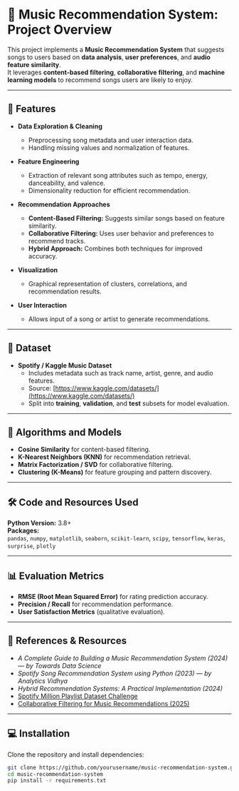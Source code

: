 # 🎵 Music Recommendation System: Project Overview

This project implements a **Music Recommendation System** that suggests songs to users based on **data analysis**, **user preferences**, and **audio feature similarity**.  
It leverages **content-based filtering**, **collaborative filtering**, and **machine learning models** to recommend songs users are likely to enjoy.

---

## 🚀 Features

- **Data Exploration & Cleaning**
  - Preprocessing song metadata and user interaction data.
  - Handling missing values and normalization of features.

- **Feature Engineering**
  - Extraction of relevant song attributes such as tempo, energy, danceability, and valence.
  - Dimensionality reduction for efficient recommendation.

- **Recommendation Approaches**
  - **Content-Based Filtering:** Suggests similar songs based on feature similarity.
  - **Collaborative Filtering:** Uses user behavior and preferences to recommend tracks.
  - **Hybrid Approach:** Combines both techniques for improved accuracy.

- **Visualization**
  - Graphical representation of clusters, correlations, and recommendation results.

- **User Interaction**
  - Allows input of a song or artist to generate recommendations.

---

## 📂 Dataset

- **Spotify / Kaggle Music Dataset**
  - Includes metadata such as track name, artist, genre, and audio features.
  - Source: [https://www.kaggle.com/datasets/](https://www.kaggle.com/datasets/)
  - Split into **training**, **validation**, and **test** subsets for model evaluation.

---

## 🧠 Algorithms and Models

- **Cosine Similarity** for content-based filtering.  
- **K-Nearest Neighbors (KNN)** for recommendation retrieval.  
- **Matrix Factorization / SVD** for collaborative filtering.  
- **Clustering (K-Means)** for feature grouping and pattern discovery.

---

## 🛠️ Code and Resources Used

**Python Version:** 3.8+  
**Packages:**  
`pandas`, `numpy`, `matplotlib`, `seaborn`, `scikit-learn`, `scipy`, `tensorflow`, `keras`, `surprise`, `plotly`

---

## 📊 Evaluation Metrics

- **RMSE (Root Mean Squared Error)** for rating prediction accuracy.  
- **Precision / Recall** for recommendation performance.  
- **User Satisfaction Metrics** (qualitative evaluation).

---

## 📜 References & Resources

- *A Complete Guide to Building a Music Recommendation System (2024)* — *by Towards Data Science*  
- *Spotify Song Recommendation System using Python (2023)* — *by Analytics Vidhya*  
- *Hybrid Recommendation Systems: A Practical Implementation (2024)*  
- [Spotify Million Playlist Dataset Challenge](https://www.aicrowd.com/challenges/spotify-million-playlist-dataset-challenge)  
- [Collaborative Filtering for Music Recommendations (2025)](https://medium.com/)  

---

## 💻 Installation

Clone the repository and install dependencies:

```bash
git clone https://github.com/yourusername/music-recommendation-system.git
cd music-recommendation-system
pip install -r requirements.txt
